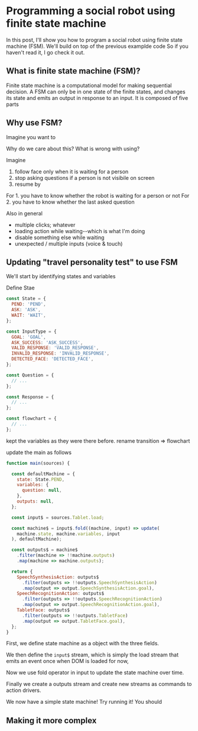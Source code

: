 # Programming a social robot using finite state machine

In this post, I'll show you how to program a social robot using finite state machine (FSM).
We'll build on top of the previous examplde code
So if you haven't read it, I go check it out.
<!-- I assume you have read the previous post, [Programming a social robot using Cycle.js](./programming_socialrobot_with_cyclejs.md).
If you haven't, check it out since we are building examples on top of the example code used in the previous post. -->


## What is finite state machine (FSM)?

Finite state machine is a computational model for making sequential decision.
A FSM can only be in one state of the finite states, and changes its state and emits an output in response to an input.
It is composed of five parts

## Why use FSM?

Imagine you want to 

<!-- Mathmatically, it is a tuple: -->

<!-- A Mealy machine is a 6-tuple {\displaystyle (S,S_{0},\Sigma ,\Lambda ,T,G)} (S, S_0, \Sigma, \Lambda, T, G) consisting of the following:

a finite set of states {\displaystyle S} S
a start state (also called initial state) {\displaystyle S_{0}} S_{0} which is an element of {\displaystyle S} S
a finite set called the input alphabet {\displaystyle \Sigma } \Sigma 
a finite set called the output alphabet {\displaystyle \Lambda } \Lambda 
a transition function {\displaystyle T:S\times \Sigma \rightarrow S} T : S \times \Sigma \rightarrow S mapping pairs of a state and an input symbol to the corresponding next state.
an output function {\displaystyle G:S\times \Sigma \rightarrow \Lambda } G:S\times \Sigma \rightarrow \Lambda  mapping pairs of a state and an input symbol to the corresponding output symbol.  
In some formulations, the transition and output functions are coalesced into a single function {\displaystyle T:S\times \Sigma \rightarrow S\times \Lambda } T:S\times \Sigma \rightarrow S\times \Lambda . -->

Why do we care about this? What is wrong with using?

Imagine

1. follow face only when it is waiting for a person
2. stop asking questions if a person is not visibile on screen
3. resume by 

For 1. you have to know whether the robot is waiting for a person or not
For 2. you have to know whether the last asked question 

Also in general

* multiple clicks; whatever
* loading action while waiting--which is what I'm doing
* disable something else while waiting
* unexpected / multiple inputs (voice & touch)

<!-- ## Implementing traffic light FSM and Cycle.js

TODO: Copy the example from there

```
``` -->

## Updating "travel personality test" to use FSM

<!-- ### Defining states and variables (and udpate the relevant code) -->

We'll start by identifying states and variables

Define Stae
```js
const State = {
  PEND: 'PEND',
  ASK: 'ASK',
  WAIT: 'WAIT',
};

const InputType = {
  GOAL: 'GOAL',
  ASK_SUCCESS: 'ASK_SUCCESS',
  VALID_RESPONSE: 'VALID_RESPONSE',
  INVALID_RESPONSE: 'INVALID_RESPONSE',
  DETECTED_FACE: 'DETECTED_FACE',
};

const Question = {
  // ...
};

const Response = {
  // ...
};

const flowchart = {
  // ...
};

```

kept the variables as they were there before. rename transition => flowchart

update the main as follows

```js
function main(sources) {

  const defaultMachine = {
    state: State.PEND,
    variables: {
      question: null,
    },
    outputs: null,
  };

  const input$ = sources.Tablet.load;

  const machine$ = input$.fold((machine, input) => update(
    machine.state, machine.variables, input
  ), defaultMachine);

  const outputs$ = machine$
    .filter(machine => !!machine.outputs)
    .map(machine => machine.outputs);

  return {
    SpeechSynthesisAction: outputs$
      .filter(outputs => !!outputs.SpeechSynthesisAction)
      .map(output => output.SpeechSynthesisAction.goal),
    SpeechRecognitionAction: outputs$
      .filter(outputs => !!outputs.SpeechRecognitionAction)
      .map(output => output.SpeechRecognitionAction.goal),
    TabletFace: outputs$
      .filter(outputs => !!outputs.TabletFace)
      .map(output => output.TabletFace.goal),
  };
}
```

First, we define state machine as a object with the three fields.

We then define the `input$` stream, which is simply the load stream that emits an event once when DOM is loaded for now,

Now we use fold operator in input to update the state machine over time.

Finally we create a outputs stream and create new streams as commands to action drivers.

We now have a simple state machine! Try running it! You should 

<!-- Then we define the `machine$` stream using `fold` on input. This is where the `transition` is happening.

We now have a simplest state machine! -->


## Making it more complex


<!-- ### Defining inputs and outputs (and udpate the relevant code)

we'll include variable field in input

### Defining transition (and emission)

the big function

### That's it! -->
